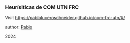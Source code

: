 ### Heurísiticas de COM UTN FRC

Visit https://pabloluceroschneider.github.io/com-frc-utn/#/

author: [Pablo](https://www.linkedin.com/in/pabloschneider/)

2024
